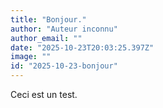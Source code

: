 ```yaml
---
title: "Bonjour."
author: "Auteur inconnu"
author_email: ""
date: "2025-10-23T20:03:25.397Z"
image: ""
id: "2025-10-23-bonjour"
---
```


Ceci est un test.
